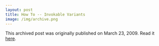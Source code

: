 ```yaml
---
layout: post
title: How To -- Invokable Variants
image: /img/archive.png
---
```

This archived post was originally published on March 23, 2009. Read it [here](/alex.ciobanu.org/index1611.html).
